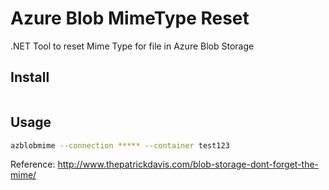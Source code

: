 # Azure Blob MimeType Reset

.NET Tool to reset Mime Type for file in Azure Blob Storage

## Install

```bash

```

## Usage

```bash
azblobmime --connection ***** --container test123
```

Reference: http://www.thepatrickdavis.com/blob-storage-dont-forget-the-mime/
